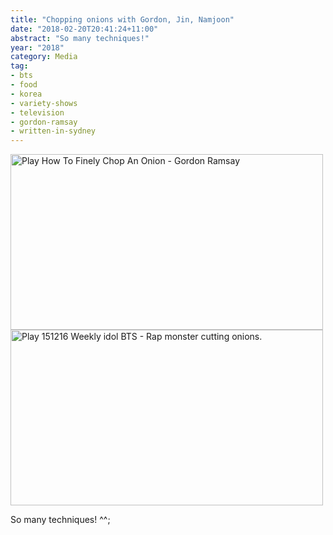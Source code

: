 ```yaml
---
title: "Chopping onions with Gordon, Jin, Namjoon"
date: "2018-02-20T20:41:24+11:00"
abstract: "So many techniques!"
year: "2018"
category: Media
tag:
- bts
- food
- korea
- variety-shows
- television
- gordon-ramsay
- written-in-sydney
---
```

<p></p>

<p><a href="https://www.youtube.com/?v=dCGS067s0zo" title="Play How To Finely Chop An Onion - Gordon Ramsay"><img src="https://rubenerd.com/files/2018/yt-dCGS067s0zo@1x.jpg" srcset="https://rubenerd.com/files/2018/yt-dCGS067s0zo@1x.jpg 1x, https://rubenerd.com/files/2018/yt-dCGS067s0zo@2x.jpg 2x" alt="Play How To Finely Chop An Onion - Gordon Ramsay" style="width:500px;height:281px;" /></a><br /><a href="https://www.youtube.com/?v=c26-jkyQz8g" title="Play 151216 Weekly idol BTS - Rap monster cutting onions."><img src="https://rubenerd.com/files/2018/yt-c26-jkyQz8g@1x.jpg" srcset="https://rubenerd.com/files/2018/yt-c26-jkyQz8g@1x.jpg 1x, https://rubenerd.com/files/2018/yt-c26-jkyQz8g@2x.jpg 2x" alt="Play 151216 Weekly idol BTS - Rap monster cutting onions." style="width:500px;height:281px;" /></a></p>

So many techniques! ^^;

